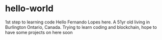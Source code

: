 # hello-world
1st step to learning code
Hello Fernando Lopes here. A 51yr old living in Burlington Ontario, Canada.
Trying to learn coding and blockchain, hope to have some projects on here soon
